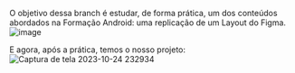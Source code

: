 O objetivo dessa branch é estudar, de forma prática, um dos conteúdos abordados na Formação Android: uma replicação de um Layout do Figma.
![image](https://github.com/rafaseron/interfacestudy/assets/63885470/14eacb71-8b1b-4e0a-8759-9340f4175aef)

E agora, após a prática, temos o nosso projeto:
![Captura de tela 2023-10-24 232934](https://github.com/rafaseron/interfacestudy/assets/63885470/86e40537-0f0a-438a-b1b3-499fa06739f9)
